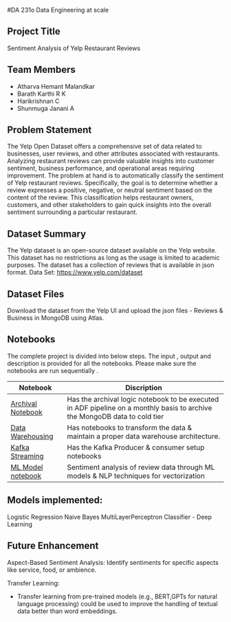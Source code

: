 #DA 231o Data Engineering at scale

## Project Title
Sentiment Analysis of Yelp Restaurant Reviews

## Team Members
- Atharva Hemant Malandkar
- Barath Karthi R K
- Harikrishnan C
- Shunmuga Janani A

## Problem Statement
The Yelp Open Dataset offers a comprehensive set of data related to businesses, user reviews, and other attributes associated with restaurants. Analyzing restaurant reviews can provide valuable insights into customer sentiment, business performance, and operational areas requiring improvement.
The problem at hand is to automatically classify the sentiment of Yelp restaurant reviews. Specifically, the goal is to determine whether a review expresses a positive, negative, or neutral sentiment based on the content of the review. This classification helps restaurant owners, customers, and other stakeholders to gain quick insights into the overall sentiment surrounding a particular restaurant.

## Dataset Summary
The Yelp dataset is an open-source dataset available on the Yelp website. This dataset has no restrictions as long as the usage is limited to academic purposes. The dataset has a collection of reviews that is available in json format.
Data Set: https://www.yelp.com/dataset

## Dataset Files
Download the dataset from the Yelp UI and upload the json files - Reviews & Business in MongoDB using Atlas.

## Notebooks
The complete project is divided into below steps.
The input , output  and description is provided for all the notebooks.
Please make sure the notebooks are run sequentially .

| **Notebook**                  | **Discription**     |
| ------------------- | ------------------ |
| [Archival Notebook](https://github.com/JananiAbhinav/YelpReviewsSentimentAnalysis/tree/main/Archival)   | Has the archival logic notebook to be executed in ADF pipeline on a monthly basis to archive the MongoDB data to cold tier |
| [Data Warehousing](https://github.com/JananiAbhinav/YelpReviewsSentimentAnalysis/tree/main/Data%20Warehousing)   | Has notebooks to transform the data & maintain a proper data warehouse architecture.  |
| [Kafka Streaming ](https://github.com/JananiAbhinav/YelpReviewsSentimentAnalysis/tree/main/Kafka%20Streaming)   |Has the Kafka Producer & consumer setup notebooks |
| [ML Model notebook](https://github.com/JananiAbhinav/YelpReviewsSentimentAnalysis/tree/main/ML%20model%20notebook)  | Sentiment analysis of review data through ML models & NLP techniques for vectorization|

## Models implemented:​
Logistic Regression
Naive Bayes
MultiLayerPerceptron Classifier - Deep Learning

## Future Enhancement
Aspect-Based Sentiment Analysis:
Identify sentiments for specific aspects like service, food, or ambience.

Transfer Learning:​
- Transfer learning from pre-trained models (e.g., BERT,GPTs for natural language processing) could be used to improve the handling of textual data better than word embeddings.
